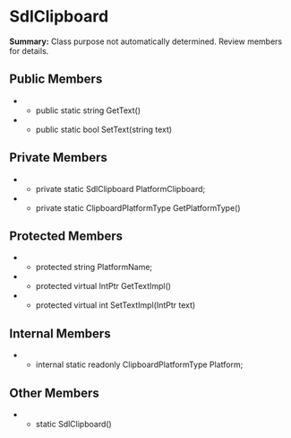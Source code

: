 # SdlClipboard

**Summary:** Class purpose not automatically determined. Review members for details.

## Public Members
- - public static string GetText()
- - public static bool SetText(string text)

## Private Members
- - private static SdlClipboard PlatformClipboard;
- - private static ClipboardPlatformType GetPlatformType()

## Protected Members
- - protected string PlatformName;
- - protected virtual IntPtr GetTextImpl()
- - protected virtual int SetTextImpl(IntPtr text)

## Internal Members
- - internal static readonly ClipboardPlatformType Platform;

## Other Members
- - static SdlClipboard()
